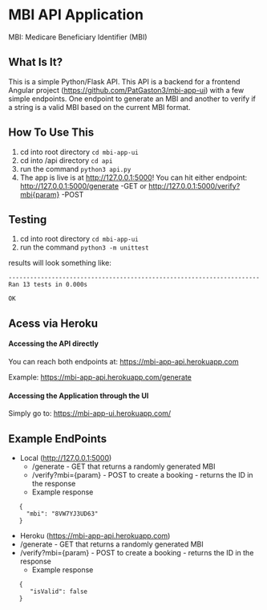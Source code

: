 MBI API Application
==============================

MBI: Medicare Beneficiary Identifier (MBI)

What Is It?
-------------

This is a simple Python/Flask API. This API is a backend for a frontend Angular project (https://github.com/PatGaston3/mbi-app-ui) with a few simple endpoints. One endpoint to generate an MBI and another to verify if a string is a valid MBI based on the current MBI format.


How To Use This
---------------

1. cd into root directory `cd mbi-app-ui`
2. cd into /api directory `cd api`
3. run the command `python3 api.py`
4. The app is live is at http://127.0.0.1:5000! You can hit either endpoint: http://127.0.0.1:5000/generate -GET or http://127.0.0.1:5000/verify?mbi{param} -POST


Testing
-------

1. cd into root directory `cd mbi-app-ui`
2. run the command `python3 -m unittest`

results will look something like:
```.............
----------------------------------------------------------------------
Ran 13 tests in 0.000s

OK
```

Acess via Heroku
----------------

#### Accessing the API directly ####

You can reach both endpoints at: https://mbi-app-api.herokuapp.com

Example: 
https://mbi-app-api.herokuapp.com/generate


#### Accessing the Application through the UI ####

Simply go to: https://mbi-app-ui.herokuapp.com/


Example EndPoints
-------

* Local (http://127.0.0.1:5000)
  * /generate - GET that returns a randomly generated MBI 
  * /verify?mbi={param} - POST to create a booking - returns the ID in the response
  * Example response
```
   {  
     "mbi": "8VW7YJ3UD63"
   }
```  
 * Heroku (https://mbi-app-api.herokuapp.com)
  * /generate - GET that returns a randomly generated MBI 
  * /verify?mbi={param} - POST to create a booking - returns the ID in the response
    * Example response
```
   {
      "isValid": false
   }
```


